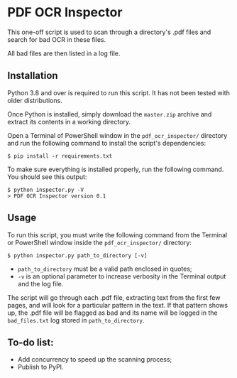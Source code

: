# PDF OCR Inspector

This one-off script is used to scan through a directory's .pdf files and search for bad OCR 
in these files.

All bad files are then listed in a log file.

## Installation
Python 3.8 and over is required to run this script. It has not been tested with older
distributions.

Once Python is installed, simply download the `master.zip` archive and extract its contents
in a working directory.

Open a Terminal of PowerShell window in the `pdf_ocr_inspector/` directory and run the
following command to install the script's dependencies:

`$ pip install -r requirements.txt`

To make sure everything is installed properly, run the following command. You should see
this output:

```
$ python inspector.py -V
> PDF OCR Inspector version 0.1
```

## Usage

To run this script, you must write the following command from the Terminal or PowerShell 
window inside the `pdf_ocr_inspector/` directory:

`$ python inspector.py path_to_directory [-v]`

- `path_to_directory` must be a valid path enclosed in quotes;
- `-v` is an optional parameter to increase verbosity in the Terminal output and
the log file.

The script will go through each .pdf file, extracting text from the first few pages, and
will look for a particular pattern in the text. If that pattern shows up, the .pdf file
will be flagged as bad and its name will be logged in the `bad_files.txt` log stored in
`path_to_directory`.

## To-do list:
- Add concurrency to speed up the scanning process;
- Publish to PyPI.
